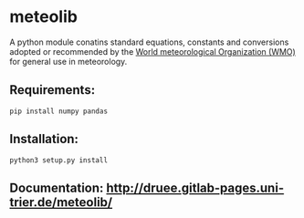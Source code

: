 meteolib
========

A python module conatins standard equations, constants and conversions adopted or recommended by the [World meteorological Organization (WMO)](http://www.wmo.int) for general use in meteorology.

Requirements:
-------------

    pip install numpy pandas

Installation:
-------------

    python3 setup.py install


Documentation: <http://druee.gitlab-pages.uni-trier.de/meteolib/>
--------------



